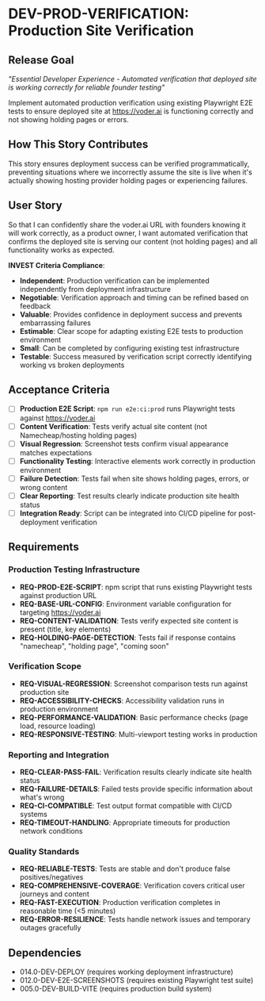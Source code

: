 # DEV-PROD-VERIFICATION: Production Site Verification

## Release Goal

_"Essential Developer Experience - Automated verification that deployed site is working correctly for reliable founder testing"_

Implement automated production verification using existing Playwright E2E tests to ensure deployed site at https://voder.ai is functioning correctly and not showing holding pages or errors.

## How This Story Contributes

This story ensures deployment success can be verified programmatically, preventing situations where we incorrectly assume the site is live when it's actually showing hosting provider holding pages or experiencing failures.

## User Story

So that I can confidently share the voder.ai URL with founders knowing it will work correctly, as a product owner, I want automated verification that confirms the deployed site is serving our content (not holding pages) and all functionality works as expected.

**INVEST Criteria Compliance**:

- **Independent**: Production verification can be implemented independently from deployment infrastructure
- **Negotiable**: Verification approach and timing can be refined based on feedback
- **Valuable**: Provides confidence in deployment success and prevents embarrassing failures
- **Estimable**: Clear scope for adapting existing E2E tests to production environment
- **Small**: Can be completed by configuring existing test infrastructure
- **Testable**: Success measured by verification script correctly identifying working vs broken deployments

## Acceptance Criteria

- [ ] **Production E2E Script**: `npm run e2e:ci:prod` runs Playwright tests against https://voder.ai
- [ ] **Content Verification**: Tests verify actual site content (not Namecheap/hosting holding pages)
- [ ] **Visual Regression**: Screenshot tests confirm visual appearance matches expectations
- [ ] **Functionality Testing**: Interactive elements work correctly in production environment
- [ ] **Failure Detection**: Tests fail when site shows holding pages, errors, or wrong content
- [ ] **Clear Reporting**: Test results clearly indicate production site health status
- [ ] **Integration Ready**: Script can be integrated into CI/CD pipeline for post-deployment verification

## Requirements

### Production Testing Infrastructure

- **REQ-PROD-E2E-SCRIPT**: npm script that runs existing Playwright tests against production URL
- **REQ-BASE-URL-CONFIG**: Environment variable configuration for targeting https://voder.ai
- **REQ-CONTENT-VALIDATION**: Tests verify expected site content is present (title, key elements)
- **REQ-HOLDING-PAGE-DETECTION**: Tests fail if response contains "namecheap", "holding page", "coming soon"

### Verification Scope

- **REQ-VISUAL-REGRESSION**: Screenshot comparison tests run against production site
- **REQ-ACCESSIBILITY-CHECKS**: Accessibility validation runs in production environment
- **REQ-PERFORMANCE-VALIDATION**: Basic performance checks (page load, resource loading)
- **REQ-RESPONSIVE-TESTING**: Multi-viewport testing works in production

### Reporting and Integration

- **REQ-CLEAR-PASS-FAIL**: Verification results clearly indicate site health status
- **REQ-FAILURE-DETAILS**: Failed tests provide specific information about what's wrong
- **REQ-CI-COMPATIBLE**: Test output format compatible with CI/CD systems
- **REQ-TIMEOUT-HANDLING**: Appropriate timeouts for production network conditions

### Quality Standards

- **REQ-RELIABLE-TESTS**: Tests are stable and don't produce false positives/negatives
- **REQ-COMPREHENSIVE-COVERAGE**: Verification covers critical user journeys and content
- **REQ-FAST-EXECUTION**: Production verification completes in reasonable time (<5 minutes)
- **REQ-ERROR-RESILIENCE**: Tests handle network issues and temporary outages gracefully

## Dependencies

- 014.0-DEV-DEPLOY (requires working deployment infrastructure)
- 012.0-DEV-E2E-SCREENSHOTS (requires existing Playwright test suite)
- 005.0-DEV-BUILD-VITE (requires production build system)
